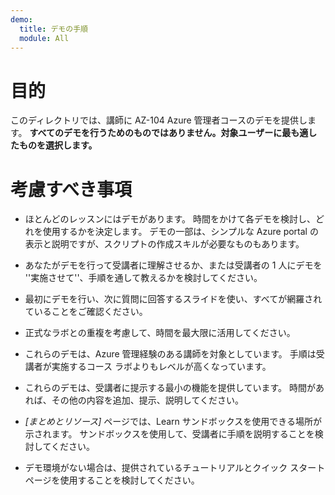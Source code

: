 ```yaml
---
demo:
  title: デモの手順
  module: All
---
```


# 目的

このディレクトリでは、講師に AZ-104 Azure 管理者コースのデモを提供します。 **すべてのデモを行うためのものではありません。対象ユーザーに最も適したものを選択します。**

# 考慮すべき事項

- ほとんどのレッスンにはデモがあります。 時間をかけて各デモを検討し、どれを使用するかを決定します。  デモの一部は、シンプルな Azure portal の表示と説明ですが、スクリプトの作成スキルが必要なものもあります。 

- あなたがデモを行って受講者に理解させるか、または受講者の 1 人にデモを ''実施させて''、手順を通して教えるかを検討してください。

- 最初にデモを行い、次に質問に回答するスライドを使い、すべてが網羅されていることをご確認ください。

- 正式なラボとの重複を考慮して、時間を最大限に活用してください。 

- これらのデモは、Azure 管理経験のある講師を対象としています。  手順は受講者が実施するコース ラボよりもレベルが高くなっています。 

- これらのデモは、受講者に提示する最小の機能を提供しています。  時間があれば、その他の内容を追加、提示、説明してください。 

- *[まとめとリソース]* ページでは、Learn サンドボックスを使用できる場所が示されます。 サンドボックスを使用して、受講者に手順を説明することを検討してください。

- デモ環境がない場合は、提供されているチュートリアルとクイック スタート ページを使用することを検討してください。 
